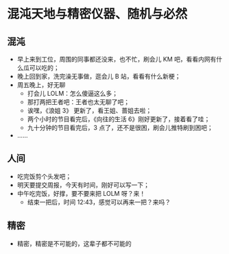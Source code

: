 # 混沌天地与精密仪器、随机与必然

## 混沌
- 早上来到工位，周围的同事都还没来，也不忙，刷会儿 KM 吧，看看内网有什么瓜可以吃的；
- 晚上回到家，洗完澡无事做，逛会儿 B 站，看看有什么新梗；
- 周五晚上，好无聊
    - 打会儿 LOLM：怎么傻逼这么多；
    - 那打两把王者吧：王者也太无聊了吧；
    - 诶嘿，《浪姐 3》 更新了，看王姐、蔷姐去啦；
    - 两个小时的节目看完后，《向往的生活 6》刚好更新了，接着看了哇；
    - 九十分钟的节目看完后，3 点了，还不是很困，刷会儿推特刷到困吧；
- ......

## 人间
- 吃完饭剪个头发吧；
- 明天要提交周报，今天有时间，刚好可以写一下；
- 中午吃完饭，好撑，要不要来把 LOLM 呀？来！
    - 结束一把后，时间 12:43，感觉可以再来一把？来吗？

## 精密
- 精密，精密是不可能的，这辈子都不可能的
